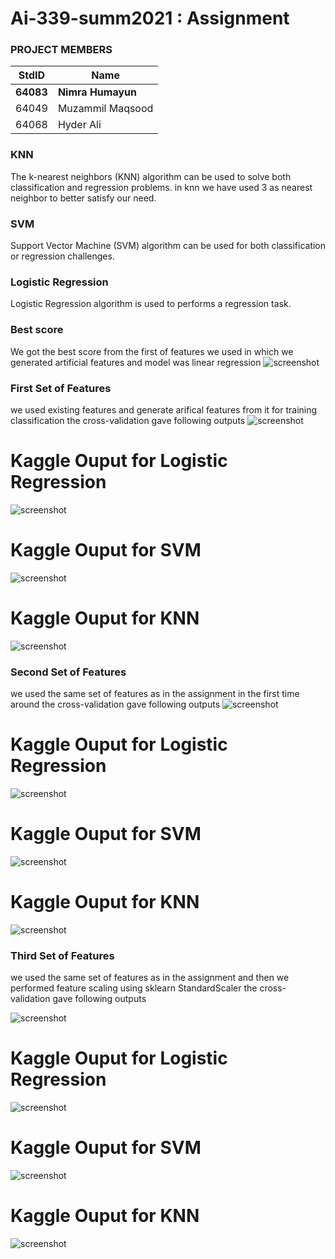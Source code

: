 # Ai-339-summ2021 : Assignment #
### PROJECT MEMBERS ###
StdID | Name
------------ | -------------
**64083** | **Nimra Humayun** 
64049 | Muzammil Maqsood
64068 | Hyder Ali

### KNN ###
The k-nearest neighbors (KNN) algorithm can be used to solve both classification and regression problems. in knn we have used 3 as nearest neighbor to better satisfy our need.

### SVM ###
Support Vector Machine (SVM) algorithm can be used for both classification or regression challenges.

### Logistic Regression ###
Logistic Regression algorithm is used to performs a regression task.

### Best score ###

We got the best score from the first of features we used in which we generated artificial features and model was linear regression
![screenshot](https://github.com/nimrahumayun/Ai-339-summ2021/blob/main/l1.PNG)

### First Set of Features ###

we used existing features and generate arifical features from it for training classification the cross-validation gave following outputs
![screenshot](https://github.com/nimrahumayun/Ai-339-summ2021/blob/main/f1.png)
# Kaggle Ouput for Logistic Regression #
![screenshot](https://github.com/nimrahumayun/Ai-339-summ2021/blob/main/l1.PNG)
# Kaggle Ouput for SVM #
![screenshot](https://github.com/nimrahumayun/Ai-339-summ2021/blob/main/s1.PNG)
# Kaggle Ouput for KNN #
![screenshot](https://github.com/nimrahumayun/Ai-339-summ2021/blob/main/1.PNG)

### Second Set of Features ###
we used the same set of features as in the assignment in the first time around the cross-validation gave following outputs
![screenshot](https://github.com/nimrahumayun/Ai-339-summ2021/blob/main/f2.png)
# Kaggle Ouput for Logistic Regression #
![screenshot](https://github.com/nimrahumayun/Ai-339-summ2021/blob/main/l2.PNG)
# Kaggle Ouput for SVM #
![screenshot](https://github.com/nimrahumayun/Ai-339-summ2021/blob/main/s2.PNG)
# Kaggle Ouput for KNN #
![screenshot](https://github.com/nimrahumayun/Ai-339-summ2021/blob/main/2.PNG)

### Third Set of Features ###
we used the same set of features as in the assignment and then we performed feature scaling using sklearn StandardScaler the cross-validation gave following outputs

![screenshot](https://github.com/nimrahumayun/Ai-339-summ2021/blob/main/f3.png)
# Kaggle Ouput for Logistic Regression #
![screenshot](https://github.com/nimrahumayun/Ai-339-summ2021/blob/main/l3.PNG)
# Kaggle Ouput for SVM #
![screenshot](https://github.com/nimrahumayun/Ai-339-summ2021/blob/main/s3.PNG)
# Kaggle Ouput for KNN #
![screenshot](https://github.com/nimrahumayun/Ai-339-summ2021/blob/main/3.PNG)
